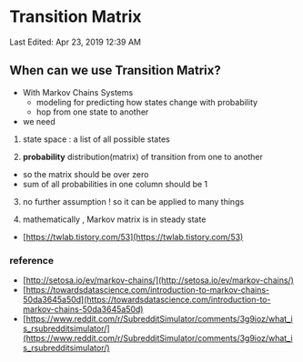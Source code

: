 # Transition Matrix

Last Edited: Apr 23, 2019 12:39 AM

## When can we use Transition Matrix?

- With Markov Chains Systems
    - modeling for predicting how states change with probability
    - hop from one state to another
- we need

1) state space : a list of all possible states

2) **probability** distribution(matrix) of transition from one to another

- so the matrix should be over zero
- sum of all probabilities in one column should be 1

3) no further assumption ! so it can be applied to many things 

4) mathematically , Markov matrix is in steady state

- [https://twlab.tistory.com/53](https://twlab.tistory.com/53)

### reference

- [http://setosa.io/ev/markov-chains/](http://setosa.io/ev/markov-chains/)
- [https://towardsdatascience.com/introduction-to-markov-chains-50da3645a50d](https://towardsdatascience.com/introduction-to-markov-chains-50da3645a50d)
- [https://www.reddit.com/r/SubredditSimulator/comments/3g9ioz/what_is_rsubredditsimulator/](https://www.reddit.com/r/SubredditSimulator/comments/3g9ioz/what_is_rsubredditsimulator/)